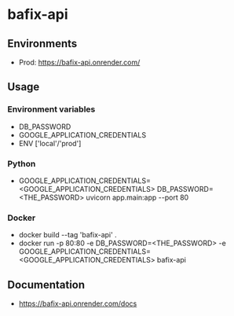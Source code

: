 # bafix-api

## Environments
- Prod: https://bafix-api.onrender.com/

## Usage
### Environment variables
- DB_PASSWORD
- GOOGLE_APPLICATION_CREDENTIALS
- ENV ['local'/'prod']

### Python
- GOOGLE_APPLICATION_CREDENTIALS=<GOOGLE_APPLICATION_CREDENTIALS> DB_PASSWORD=<THE_PASSWORD> uvicorn app.main:app --port 80

### Docker
- docker build --tag 'bafix-api' .
- docker run -p 80:80 -e DB_PASSWORD=<THE_PASSWORD> -e GOOGLE_APPLICATION_CREDENTIALS=<GOOGLE_APPLICATION_CREDENTIALS> bafix-api

## Documentation
- https://bafix-api.onrender.com/docs